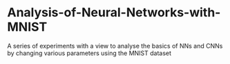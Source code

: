 # Analysis-of-Neural-Networks-with-MNIST
A series of experiments with a view to analyse the basics of NNs and CNNs  by changing various parameters using the MNIST dataset
